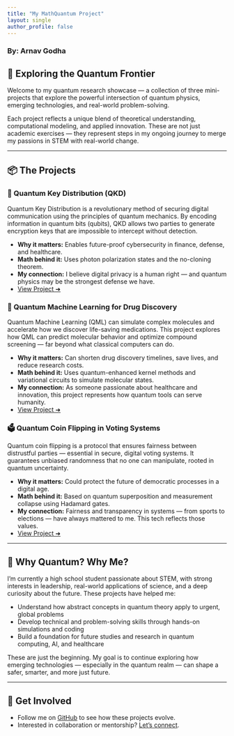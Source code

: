 ```yaml
---
title: "My MathQuantum Project"
layout: single
author_profile: false
---
```

### By: Arnav Godha


<h2>🔬 Exploring the Quantum Frontier</h2>

<p>Welcome to my quantum research showcase — a collection of three mini-projects that explore the powerful intersection of quantum physics, emerging technologies, and real-world problem-solving.</p>

<p>Each project reflects a unique blend of theoretical understanding, computational modeling, and applied innovation. These are not just academic exercises — they represent steps in my ongoing journey to merge my passions in STEM with real-world change.</p>

<hr/>

<h2>📦 The Projects</h2>

<h3>🔑 Quantum Key Distribution (QKD)</h3>
<p>Quantum Key Distribution is a revolutionary method of securing digital communication using the principles of quantum mechanics. By encoding information in quantum bits (qubits), QKD allows two parties to generate encryption keys that are impossible to intercept without detection.</p>
<ul>
  <li><strong>Why it matters:</strong> Enables future-proof cybersecurity in finance, defense, and healthcare.</li>
  <li><strong>Math behind it:</strong> Uses photon polarization states and the no-cloning theorem.</li>
  <li><strong>My connection:</strong> I believe digital privacy is a human right — and quantum physics may be the strongest defense we have.</li>
  <li><a href="/qkd/">View Project ➜</a></li>
</ul>

<h3>🧪 Quantum Machine Learning for Drug Discovery</h3>
<p>Quantum Machine Learning (QML) can simulate complex molecules and accelerate how we discover life-saving medications. This project explores how QML can predict molecular behavior and optimize compound screening — far beyond what classical computers can do.</p>
<ul>
  <li><strong>Why it matters:</strong> Can shorten drug discovery timelines, save lives, and reduce research costs.</li>
  <li><strong>Math behind it:</strong> Uses quantum-enhanced kernel methods and variational circuits to simulate molecular states.</li>
  <li><strong>My connection:</strong> As someone passionate about healthcare and innovation, this project represents how quantum tools can serve humanity.</li>
  <li><a href="/qml-drugs/">View Project ➜</a></li>
</ul>

<h3>🗳️ Quantum Coin Flipping in Voting Systems</h3>
<p>Quantum coin flipping is a protocol that ensures fairness between distrustful parties — essential in secure, digital voting systems. It guarantees unbiased randomness that no one can manipulate, rooted in quantum uncertainty.</p>
<ul>
  <li><strong>Why it matters:</strong> Could protect the future of democratic processes in a digital age.</li>
  <li><strong>Math behind it:</strong> Based on quantum superposition and measurement collapse using Hadamard gates.</li>
  <li><strong>My connection:</strong> Fairness and transparency in systems — from sports to elections — have always mattered to me. This tech reflects those values.</li>
  <li><a href="/about/">View Project ➜</a></li>
</ul>

<hr/>

<h2>🌱 Why Quantum? Why Me?</h2>

<p>I’m currently a high school student passionate about STEM, with strong interests in leadership, real-world applications of science, and a deep curiosity about the future. These projects have helped me:</p>
<ul>
  <li>Understand how abstract concepts in quantum theory apply to urgent, global problems</li>
  <li>Develop technical and problem-solving skills through hands-on simulations and coding</li>
  <li>Build a foundation for future studies and research in quantum computing, AI, and healthcare</li>
</ul>

<p>These are just the beginning. My goal is to continue exploring how emerging technologies — especially in the quantum realm — can shape a safer, smarter, and more just future.</p>

<hr/>

<h2>🔗 Get Involved</h2>
<ul>
  <li>Follow me on <a href="https://github.com/YOUR-USERNAME">GitHub</a> to see how these projects evolve.</li>
  <li>Interested in collaboration or mentorship? <a href="mailto:godhaarnav10@gmail.com">Let’s connect</a>.</li>
</ul>
